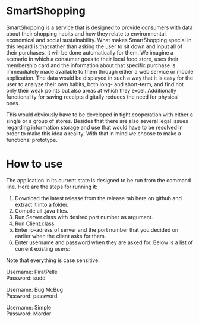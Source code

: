 SmartShopping
=============

SmartShopping is a service that is designed to provide consumers with data about their shopping habits and how they relate to environmental, economical and social sustainability. What makes SmartShopping special in this regard is that rather than asking the user to sit down and input all of their purchases, it will be done automatically for them. We imagine a scenario in which a consumer goes to their local food store, uses their membership card and the information about that specific purchase is immeadiately made available to them through either a web service or mobile application. The data would be displayed in such a way that it is easy for the user to analyze their own habits, both long- and short-term, and find not only their weak points but also areas at which they excel. Additionally functionality for saving receipts digitally reduces the need for physical ones.

This would obviously have to be developed in tight cooperation with either a single or a group of stores. Besides that there are also several legal issues regarding information storage and use that would have to be resolved in order to make this idea a reality. With that in mind we choose to make a functional prototype.

How to use
==========

The application in its current state is designed to be run from the command line. Here are the steps for running it:

1. Download the latest release from the release tab here on github and extract it into a folder.
2. Compile all .java files.
3. Run Server.class with desired port number as argument.
4. Run Client.class
5. Enter ip-adress of server and the port number that you decided on earlier when the client asks for them.
6. Enter username and password when they are asked for. Below is a list of current existing users:

Note that everything is case sensitive.

Username: PiratPelle  
Password: sudd

Username: Bug McBug  
Password: password

Username: Simple  
Password: Mordor
